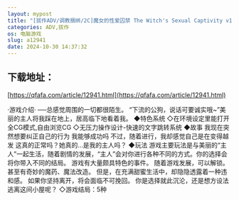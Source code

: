 ```yaml
---
layout: mypost
title: "[拔作ADV/调教捆绑/2C]魔女的性爱囚禁 The Witch's Sexual Captivity v1.26 Steam官方中文版[450M]"
categories: ADV,拔作
os: 电脑游戏
slug: a12941
date: 2024-10-30 14:37:32
---
```


## 下载地址：

[https://qfafa.com/article/12941.html](https://qfafa.com/article/12941.html)

·游戏介绍·
──总感觉周围的一切都很陌生。
“下流的公狗，说话可要诚实哦~”美丽的主人将我踩在地上，居高临下地看着我。
◆特色系统
 ◇在环境设定里能打开全CG模式,自由浏览CG
 ◇无压力操作设计-快速的文字跳转系统
◆故事
我现在突然想要纠正自己的行为
我能够成功吗
不过，随着进行，我却感觉自己是在变得越发
这真的正常吗？她真的…是我的主人吗？
◆玩法
游戏主要玩法是与美丽的“主人”一起生活，随着剧情的发展，“主人”会对你进行各种不同的方式。你的选择会将你带入不同的结局。
游戏有大量颇具特色的事件。
随着游戏发展，可以解锁。
甚至有奇妙的魔药、魔法改造。
但是，在充满甜蜜生活中，却隐隐透露着一种违和感。
如果你坚持离开，将会面临不可挽回。
你是选择就此沉沦，还是想方设法逃离这间小屋呢？
◇游戏结局：5种